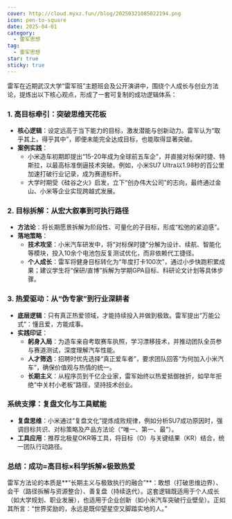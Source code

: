 ```yaml
---
cover: http://cloud.myxz.fun//blog/20250321085022194.png
icon: pen-to-square
date: 2025-04-01
category:
  - 雷军思想
tag:
  - 雷军思想
star: true
sticky: true
---
```


雷军在近期武汉大学“雷军班”主题班会及公开演讲中，围绕个人成长与创业方法论，提炼出以下核心观点，形成了一套可复制的成功逻辑体系：

### 1. **高目标牵引：突破思维天花板**
   - **核心逻辑**：设定远高于当下能力的目标，激发潜能与创新动力。雷军认为“取乎其上，得乎其中”，即便未能完全达成目标，也能取得显著突破。
   - **案例实践**：  
     - 小米造车初期即提出“15-20年成为全球前五车企”，并直接对标保时捷、特斯拉，以最高标准倒逼技术突破。例如，小米SU7 Ultra以1.98秒的百公里加速打破行业记录，成为赛道标杆。
     - 大学时期受《硅谷之火》启发，立下“创办伟大公司”的志向，最终通过金山、小米等企业实现跨越式发展。

### 2. **目标拆解：从宏大叙事到可执行路径**
   - **方法论**：将长期愿景拆解为阶段性、可量化的子目标，形成“松弛的紧迫感”。
   - **落地策略**：  
     - **技术攻坚**：小米汽车研发中，将“对标保时捷”分解为设计、续航、智能化等模块，投入10余个电池包反复测试优化，而非依赖代工捷径。
     - **个人成长**：雷军将健身目标转化为“年度打卡100次”，通过小步快跑积累成果；建议学生将“保研/直博”拆解为学期GPA目标、科研论文计划等具体步骤。

### 3. **热爱驱动：从“伪专家”到行业深耕者**
   - **底层逻辑**：只有真正热爱领域，才能持续投入并做到极致。雷军提出“万能公式”：懂且爱，方能成事。
   - **实践印证**：  
     - **躬身入局**：为造车亲自考取赛车执照，学习漂移技术，并推动团队全员参与赛道测试，深度理解汽车性能。
     - **人才筛选**：招聘时优先选择“真正爱车者”，要求团队回答“为何加入小米汽车”，确保价值观与热情的统一。
     - **长期主义**：从程序员到千亿企业家，雷军始终以热爱抵御挫折，如早年拒绝“中关村小老板”路径，坚持技术创业。

### 系统支撑：复盘文化与工具赋能
   - **复盘思维**：小米通过“复盘文化”提炼成败规律，例如分析SU7成功原因时，强调目标共识、对标策略及产品方法论（“唯一、第一、最”）。
   - **工具应用**：推荐北极星OKR等工具，将目标（O）与关键结果（KR）结合，统一团队行动路径。

### 总结：成功=高目标×科学拆解×极致热爱
雷军方法论的本质是**“长期主义与极致执行的融合”**：敢想（打破思维边界）、会干（路径拆解与资源整合）、善复盘（持续迭代）。这套逻辑既适用于个人成长（如大学规划、职业发展），也适用于企业创新（如小米汽车突破行业壁垒）。正如其所言：“世界奖励的，永远是既仰望星空又脚踏实地的人。”
